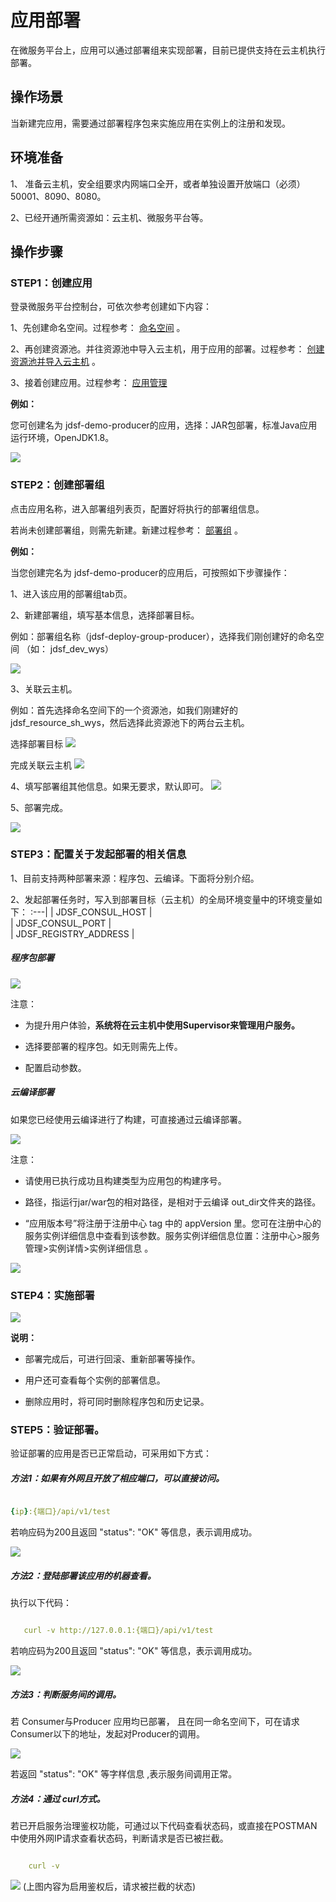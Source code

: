 #  应用部署

在微服务平台上，应用可以通过部署组来实现部署，目前已提供支持在云主机执行部署。

## 操作场景

当新建完应用，需要通过部署程序包来实施应用在实例上的注册和发现。


## 环境准备

1、 准备云主机，安全组要求内网端口全开，或者单独设置开放端口（必须）50001、8090、8080。

2、已经开通所需资源如：云主机、微服务平台等。


## 操作步骤

### STEP1：创建应用

登录微服务平台控制台，可依次参考创建如下内容：

1、先创建命名空间。过程参考： [命名空间](../Namespace.md) 。

2、再创建资源池。并往资源池中导入云主机，用于应用的部署。过程参考： [创建资源池并导入云主机](../Resource-Manage/Resource-List.md)  。

3、接着创建应用。过程参考： [应用管理](APPList.md)  

**例如：**

您可创建名为 jdsf-demo-producer的应用，选择：JAR包部署，标准Java应用运行环境，OpenJDK1.8。

![](../../../../../image/Internet-Middleware/JD-Distributed-Service-Framework/yybs-cjyy.png)



### STEP2：创建部署组

点击应用名称，进入部署组列表页，配置好将执行的部署组信息。

若尚未创建部署组，则需先新建。新建过程参考： [部署组](Deploy-Group.md)   。

**例如：**

当您创建完名为 jdsf-demo-producer的应用后，可按照如下步骤操作：

1、进入该应用的部署组tab页。

2、新建部署组，填写基本信息，选择部署目标。

例如：部署组名称（jdsf-deploy-group-producer），选择我们刚创建好的命名空间 （如： jdsf_dev_wys）

![](../../../../../image/Internet-Middleware/JD-Distributed-Service-Framework/yybs-cjyy-xjbsz.png)

3、关联云主机。

例如：首先选择命名空间下的一个资源池，如我们刚建好的 jdsf_resource_sh_wys，然后选择此资源池下的两台云主机。

选择部署目标
![](../../../../../image/Internet-Middleware/JD-Distributed-Service-Framework/yybs-cjyy-bsmb.png)

完成关联云主机
![](../../../../../image/Internet-Middleware/JD-Distributed-Service-Framework/yybs-cjyy-glyzj.png)


4、填写部署组其他信息。如果无要求，默认即可。
![](../../../../../image/Internet-Middleware/JD-Distributed-Service-Framework/yybs-cjyy-qtxx.png)

5、部署完成。

![](../../../../../image/Internet-Middleware/JD-Distributed-Service-Framework/yybs-cjyy-bswc.png)


### STEP3：配置关于发起部署的相关信息

1、目前支持两种部署来源：程序包、云编译。下面将分别介绍。

2、发起部署任务时，写入到部署目标（云主机）的全局环境变量中的环境变量如下：
:---|
|  JDSF_CONSUL_HOST   |  
|  JDSF_CONSUL_PORT   |  
|  JDSF_REGISTRY_ADDRESS   |  


#####  程序包部署

![](../../../../../image/Internet-Middleware/JD-Distributed-Service-Framework/app-fqbs.png)

注意：

- 为提升用户体验，**系统将在云主机中使用Supervisor来管理用户服务。**

- 选择要部署的程序包。如无则需先上传。

- 配置启动参数。


#####  云编译部署

如果您已经使用云编译进行了构建，可直接通过云编译部署。

![](../../../../../image/Internet-Middleware/JD-Distributed-Service-Framework/app-fqbs-yby.png)

注意：

- 请使用已执行成功且构建类型为应用包的构建序号。

- 路径，指运行jar/war包的相对路径，是相对于云编译 out_dir文件夹的路径。

- “应用版本号”将注册于注册中心 tag 中的 appVersion 里。您可在注册中心的服务实例详细信息中查看到该参数。服务实例详细信息位置：注册中心>服务管理>实例详情>实例详细信息 。

![](../../../../../image/Internet-Middleware/JD-Distributed-Service-Framework/app-fqbs-yby-slxq.png)




### STEP4：实施部署


![](../../../../../image/Internet-Middleware/JD-Distributed-Service-Framework/bsz-xq.png)

**说明：**

- 部署完成后，可进行回滚、重新部署等操作。

- 用户还可查看每个实例的部署信息。

- 删除应用时，将可同时删除程序包和历史记录。



### STEP5：验证部署。

验证部署的应用是否已正常启动，可采用如下方式：

##### 方法1：如果有外网且开放了相应端口，可以直接访问。

```yaml

{ip}:{端口}/api/v1/test

```  
若响应码为200且返回 "status": "OK" 等信息，表示调用成功。

![](../../../../../image/Internet-Middleware/JD-Distributed-Service-Framework/bsz-qr1.png)



##### 方法2：登陆部署该应用的机器查看。

执行以下代码：

```yaml

   curl -v http://127.0.0.1:{端口}/api/v1/test 

```  
若响应码为200且返回 "status": "OK" 等信息，表示调用成功。

![](../../../../../image/Internet-Middleware/JD-Distributed-Service-Framework/bsz-qr2.png)


##### 方法3：判断服务间的调用。

若 Consumer与Producer 应用均已部署， 且在同一命名空间下，可在请求Consumer以下的地址，发起对Producer的调用。 

![](../../../../../image/Internet-Middleware/JD-Distributed-Service-Framework/bsz-qr3.png)

若返回 "status": "OK" 等字样信息 ,表示服务间调用正常。


##### 方法4：通过 curl方式。

若已开启服务治理鉴权功能，可通过以下代码查看状态码，或直接在POSTMAN中使用外网IP请求查看状态码，判断请求是否已被拦截。

```yaml

    curl -v 

```  



![](../../../../../image/Internet-Middleware/JD-Distributed-Service-Framework/bsz-qr4.png)
(上图内容为启用鉴权后，请求被拦截的状态)

